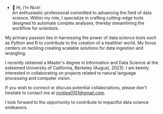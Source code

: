 - 👋 Hi, I’m Nick!  
An enthusiastic professional committed to advancing the field of data science. Within my role, I specialize in crafting cutting-edge tools designed to automate complex analyses, thereby streamlining the workflow for scientists.

My primary passion lies in harnessing the power of data science tools such as Python and R to contribute to the creation of a healthier world. My focus centers on tackling creating scalable solutions for data ingestion and wrangling.

I recently obtained a Master's degree in Information and Data Science at the esteemed University of California, Berkeley (August, 2023). I am keenly interested in collaborating on projects related to natural language processing and computer vision.

If you wish to connect or discuss potential collaborations, please don't hesitate to contact me at nicklee0101@gmail.com.

I look forward to the opportunity to contribute to impactful data science endeavors.

<!---
leen01/leen01 is a ✨ special ✨ repository because its `README.md` (this file) appears on your GitHub profile.
You can click the Preview link to take a look at your changes.
--->
